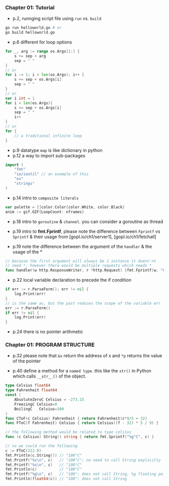 ### Chapter 01: Tutorial

- p.2, runnging script file using `run` vs. `build`

```bash
go run helloworld.go # or
go build helloworld.go
```

- p.6 different for loop options
```go
for _, arg := range os.Args[1:] {
    s += sep + arg
    sep = " "
}
// or
for i := 1; i < len(os.Args); i++ {
    s += sep + os.Args[i]
    sep = " "
}
// or
var i int = 1
for i < len(os.Args){
    s += sep + os.Args[i]
    sep = " "
    i++
}
// or
for {
    // a traditional infinite loop
}
```

- p.9 datatype `map` is like dictionary in python
- p.12 a way to import sub-packages
```go
import (
    "fmt"
    "io/ioutil" // an example of this
    "os"
    "strings"
)
```

- p.14 intro to `composite literals`
```go
var palette = []color.Color{color.White, color.Black}
anim := gif.GIF{LoopCount: nframes}
```
- p.18 intro to `goroutine` & `channel`. you can consider a goroutine as thread

- p.19 intro to **fmt.Fprintf**, please note the difference between `Fprintf` vs `Sprintf` & their usage from [gopl.io/ch1/server1], [gopl.io/ch1/fetchall]

- p.19 note the difference between the argument of the `handler` & the usage of the *
```go
// because the first argument will always be 1 instance it doens'nt
// need *, however there would be multiple requests which needs *
func handler(w http.ResponseWriter, r *http.Request) {fmt.Fprintf(w, "URL.Path = %q\n", r.URL.Path)}
```

- p.22 local variable declaration to precede the if condition
```go
if err := r.ParseForm(); err != nil {
    log.Print(err)
}
// is the same as, but the past reduces the scope of the variable err
err := r.ParseForm()
if err != nil {
    log.Print(err)
}
```

- p.24 there is no pointer arithmetic


### Chapter 01: PROGRAM STRUCTURE


- p.32 please note that `&x` return the address of x and `*p` returns the value of the pointer

- p.40 define a method for a `named type`. this like the `str()` in Python which calls `__str__()` of the object.
```go
type Celsius float64
type Fahrenheit float64
const (
    AbsoluteZeroC Celsius = -273.15
    FreezingC Celsius=0
    BoilingC   Celsius=100
)
func CToF(c Celsius) Fahrenheit { return Fahrenheit(c*9/5 + 32) 
func FToC(f Fahrenheit) Celsius { return Celsius((f - 32) * 5 / 9) }

// the following method would be related to type celsius
func (c Celsius) String() string { return fmt.Sprintf("%g°C", c) }

// so we could run the following
c := FToC(212.0)
fmt.Println(c.String()) // "100°C"
fmt.Printf("%v\n", c)   // "100°C"; no need to call String explicitly
fmt.Printf("%s\n", c)   // "100°C"
fmt.Println(c)          // "100°C"
fmt.Printf("%g\n", c)   // "100"; does not call String, %g floating point number
fmt.Println(float64(c)) // "100"; does not call String
```

